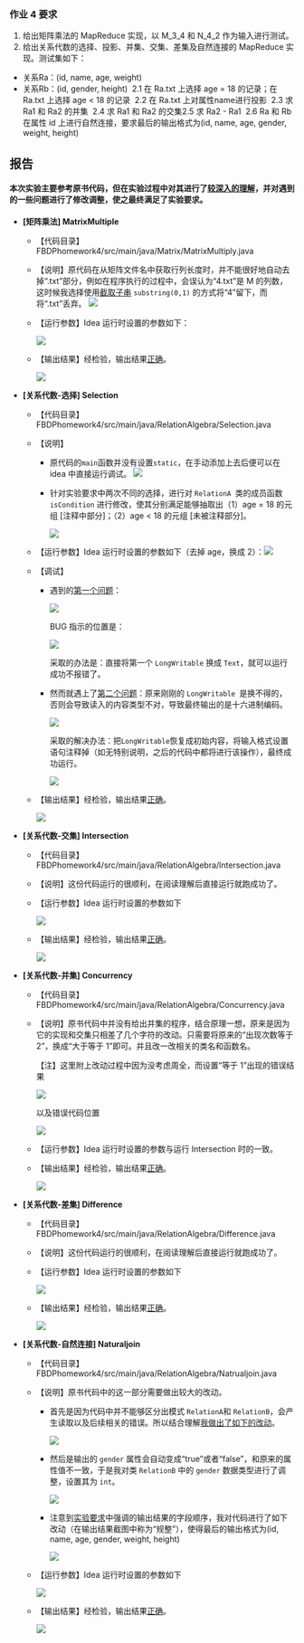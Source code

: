 ### 作业 4 要求

1. 给出矩阵乘法的 MapReduce 实现，以 M_3_4 和 N_4_2 作为输入进行测试。
2. 给出关系代数的选择、投影、并集、交集、差集及自然连接的 MapReduce 实现。测试集如下：
- 关系Ra：(id, name, age, weight)
- 关系Rb：(id, gender, height)
  ​	2.1 在 Ra.txt 上选择 age = 18 的记录；在 Ra.txt 上选择 age < 18 的记录
  ​	2.2 在 Ra.txt 上对属性name进行投影
  ​	2.3 求 Ra1 和 Ra2 的并集
  ​	2.4 求 Ra1 和 Ra2 的交集
  ​	2.5 求 Ra2 - Ra1
  ​	2.6 Ra 和 Rb 在属性 id 上进行自然连接，要求最后的输出格式为(id, name, age, gender, weight, height)  



## 报告

#### 本次实验主要参考原书代码，但在实验过程中对其进行了<u>较深入的理解</u>，并对遇到的一些问题进行了修改调整，使之最终满足了实验要求。



- __[矩阵乘法] MatrixMultiple__
  
  - 【代码目录】FBDPhomework4/src/main/java/Matrix/MatrixMultiply.java 

  - 【说明】原代码在从矩阵文件名中获取行列长度时，并不能很好地自动去掉“.txt”部分，例如在程序执行的过程中，会误认为“4.txt”是 M 的列数，这时候我选择使用<u>截取子串</u> `substring(0,1)` 的方式将“4”留下，而将“.txt”丢弃。
    ![](https://raw.githubusercontent.com/GB-Tocix/FBDPhomework4/master/pic/add_substring.png)
  
  - 【运行参数】Idea 运行时设置的参数如下：
  
    ![](https://raw.githubusercontent.com/GB-Tocix/FBDPhomework4/master/pic/Matrix_configuration.png)
  
  - 【输出结果】经检验，输出结果<u>正确</u>。
  
    ![](https://raw.githubusercontent.com/GB-Tocix/FBDPhomework4/master/pic/output_matrix.png)





- __[关系代数-选择] Selection__
  
  - 【代码目录】FBDPhomework4/src/main/java/RelationAlgebra/Selection.java
  
  - 【说明】
    
    - 原代码的`main`函数并没有设置`static`，在手动添加上去后便可以在 idea 中直接运行调试。
      ![](https://raw.githubusercontent.com/GB-Tocix/FBDPhomework4/master/pic/add_static.png)
      
    - 针对实验要求中两次不同的选择，进行对 `RelationA `类的成员函数 `isCondition` 进行修改，使其分别满足能够抽取出（1）age = 18 的元组 [注释中部分]；（2）age < 18 的元组 [未被注释部分]。
    
      ![](https://raw.githubusercontent.com/GB-Tocix/FBDPhomework4/master/pic/Selection_modification.png)
    
  - 【运行参数】Idea 运行时设置的参数如下（去掉 age，换成 2）：![](https://raw.githubusercontent.com/GB-Tocix/FBDPhomework4/master/pic/Selection_configuration.png)
  
  - 【调试】
  
    - 遇到的<u>第一个问题</u>：
  
      ![](https://raw.githubusercontent.com/GB-Tocix/FBDPhomework4/master/pic/Selection_error_1.png)
  
      BUG 指示的位置是：
  
      ![](https://raw.githubusercontent.com/GB-Tocix/FBDPhomework4/master/pic/Selection_error_1_position.png)
  
      采取的办法是：直接将第一个 `LongWritable` 换成 `Text`，就可以运行成功不报错了。
      
    - 然而就遇上了<u>第二个问题</u>：原来刚刚的 `LongWritable `是换不得的，否则会导致读入的内容类型不对，导致最终输出的是十六进制编码。
    
      ![](https://raw.githubusercontent.com/GB-Tocix/FBDPhomework4/master/pic/Selection_error_3.png)
    
      采取的解决办法：把`LongWritable`恢复成初始内容，将输入格式设置语句注释掉（如无特别说明，之后的代码中都将进行该操作），最终成功运行。
    
      ![](https://raw.githubusercontent.com/GB-Tocix/FBDPhomework4/master/pic/Selection_final_solution.png)
    
  - 【输出结果】经检验，输出结果<u>正确</u>。
  
    ![](https://raw.githubusercontent.com/GB-Tocix/FBDPhomework4/master/pic/output_selection.png)



- __[关系代数-交集] Intersection__
  - 【代码目录】FBDPhomework4/src/main/java/RelationAlgebra/Intersection.java
  - 【说明】这份代码运行的很顺利，在阅读理解后直接运行就跑成功了。
  - 【运行参数】Idea 运行时设置的参数如下
  
    ![](https://raw.githubusercontent.com/GB-Tocix/FBDPhomework4/master/pic/Intersection_configuration.png)
  
  - 【输出结果】经检验，输出结果<u>正确</u>。  
  
      ![](https://raw.githubusercontent.com/GB-Tocix/FBDPhomework4/master/pic/output_intersection.png)

  
  
- __[关系代数-并集] Concurrency__
  
  - 【代码目录】FBDPhomework4/src/main/java/RelationAlgebra/Concurrency.java
  
  - 【说明】原书代码中并没有给出并集的程序，结合原理一想，原来是因为它的实现和交集只相差了几个字符的改动。只需要将原来的“出现次数等于 2”，换成“大于等于 1”即可。并且改一改相关的类名和函数名。
  
      【注】这里附上改动过程中因为没考虑周全，而设置“等于 1”出现的错误结果
  
    ![](https://raw.githubusercontent.com/GB-Tocix/FBDPhomework4/master/pic/Concurrency_error_1.png)
  
      以及错误代码位置
  
      ![](https://raw.githubusercontent.com/GB-Tocix/FBDPhomework4/master/pic/Concurrency_error_1_position.png)
  
  - 【运行参数】Idea 运行时设置的参数与运行 Intersection 时的一致。
  
  - 【输出结果】经检验，输出结果<u>正确</u>。  
  
      ![](https://raw.githubusercontent.com/GB-Tocix/FBDPhomework4/master/pic/output_concurrency.png)
  
  
  
- __[关系代数-差集] Difference__
  
  - 【代码目录】FBDPhomework4/src/main/java/RelationAlgebra/Difference.java
  
  - 【说明】这份代码运行的很顺利，在阅读理解后直接运行就跑成功了。
  
  - 【运行参数】Idea 运行时设置的参数如下
  
    ![](https://raw.githubusercontent.com/GB-Tocix/FBDPhomework4/master/pic/Different_configuration.png)
  
  - 【输出结果】经检验，输出结果<u>正确</u>。

    ![](https://raw.githubusercontent.com/GB-Tocix/FBDPhomework4/master/pic/output_Difference.png)
  
  
  
- __[关系代数-自然连接] Naturaljoin__
  
  - 【代码目录】FBDPhomework4/src/main/java/RelationAlgebra/Natrualjoin.java
  
  - 【说明】原书代码中的这一部分需要做出较大的改动。
  
      - 首先是因为代码中并不能够区分出模式 `RelationA`和 `RelationB`，会产生读取以及后续相关的错误。所以结合理解<u>我做出了如下的改动</u>。
  
          ![](https://raw.githubusercontent.com/GB-Tocix/FBDPhomework4/master/pic/NaturalJoin_solution.png)
  
      - 然后是输出的 `gender` 属性会自动变成“true”或者“false”，和原来的属性值不一致，于是我对类 `RelationB` 中的 `gender` 数据类型进行了调整，设置其为 `int`。
  
          ![](https://raw.githubusercontent.com/GB-Tocix/FBDPhomework4/master/pic/RelationB_modification.png)
  
      - 注意到<u>实验要求</u>中强调的输出结果的字段顺序，我对代码进行了如下改动（在输出结果截图中称为“规整”），使得最后的输出格式为(id, name, age, gender, weight, height)
  
          ![](https://raw.githubusercontent.com/GB-Tocix/FBDPhomework4/master/pic/NaturalJoin_modification.png)
  
  - 【运行参数】Idea 运行时设置的参数如下
  
    ![](https://raw.githubusercontent.com/GB-Tocix/FBDPhomework4/master/pic/NaturalJoin_configuration.png)
  
  - 【输出结果】经检验，输出结果<u>正确</u>。  
  
      ![](https://raw.githubusercontent.com/GB-Tocix/FBDPhomework4/master/pic/output_Natrualjoin.png)
